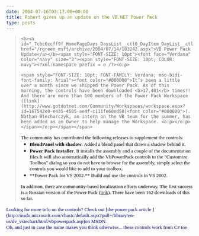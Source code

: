 ```yaml
---
date: 2004-07-16T03:17:00+00:00
title: Robert gives up an update on the VB.NET Power Pack
type: posts
---
```



<p dir="ltr">
  <span style="FONT-SIZE: 10pt; COLOR: navy; FONT-FAMILY: Verdana; mso-bidi-font-family: Arial"></span>


<blockquote dir="ltr" style="MARGIN-RIGHT: 0px">

    <b><a id="_7cbc6ccff9f_HomePageDays_DaysList__ctl0_DayItem_DayList__ctl1_TitleUrl" href="/rgreen_msft/archive/2004/07/14/183242.aspx">VB Power Pack Update</a></b><span style="FONT-SIZE: 10pt"><font face="Verdana" color="navy" size="3"><span style="FONT-SIZE: 10pt; COLOR: navy"><?xml:namespace prefix = o /?><o:p>

    <span style="FONT-SIZE: 10pt; FONT-FAMILY: Verdana; mso-bidi-font-family: Arial"><font color="#000000">It’s been a little over a month since we shipped the Power Pack. As of this morning, the controls have been downloaded <b>17,401</b> times!! And there are more than 100 members of the Power Pack Workspace ([link](http://www.gotdotnet.com/Community/Workspaces/workspace.aspx?id=167542e0-e435-4585-ae4f-c111fe60ed58)<font color="#000000">). Nathan Blecharczyk, an intern on the VB team for the summer, has been added as an Owner to help manage the Workspace. <o:p></o:p></span></o:p></span></span>


  <p class="MsoNormal" style="MARGIN: 0in 0in 0pt">
    <span style="FONT-SIZE: 10pt; FONT-FAMILY: Verdana; mso-bidi-font-family: Arial"><o:p><font color="#000000"> </o:p></span>


  <p class="MsoNormal" style="MARGIN: 0in 0in 0pt">
    <span style="FONT-SIZE: 10pt; FONT-FAMILY: Verdana; mso-bidi-font-family: Arial"><font color="#000000">The community has contributed the following releases to supplement the controls:<o:p></o:p></span>


  <ul style="MARGIN-TOP: 0in" type="disc">
    <li class="MsoNormal" style="MARGIN: 0in 0in 0pt; mso-list: l0 level1 lfo1; tab-stops: list .5in">
      <font color="#000000"><b><span style="FONT-SIZE: 10pt; FONT-FAMILY: Verdana; mso-bidi-font-family: Arial">BlendPanel with shadow</span></b><span style="FONT-SIZE: 10pt; FONT-FAMILY: Verdana; mso-bidi-font-family: Arial">. Added a blend panel that draws a shadow behind it.</span><font size="3"><span style="FONT-FAMILY: Verdana; mso-bidi-font-family: Arial; mso-bidi-font-size: 11.0pt"> </span><span style="FONT-SIZE: 10pt; FONT-FAMILY: Verdana; mso-bidi-font-family: Arial"><o:p></o:p></span> <li class="MsoNormal" style="MARGIN: 0in 0in 0pt; mso-list: l0 level1 lfo1; tab-stops: list .5in">
        <font color="#000000"><b><span style="FONT-SIZE: 10pt; FONT-FAMILY: Verdana; mso-bidi-font-family: Arial">Power Pack Installer</span></b><span style="FONT-SIZE: 10pt; FONT-FAMILY: Verdana; mso-bidi-font-family: Arial">. It installs the assembly and a couple of the documentation files.It will also automatically add the VbPowerPack controls to the "Customize Toolbox" dialog so you do not have to browse for the assembly, simply select the controls you would like to add to your toolbox.</span><font size="3"><span style="FONT-FAMILY: Verdana; mso-bidi-font-family: Arial; mso-bidi-font-size: 11.0pt"> </span><span style="FONT-SIZE: 10pt; FONT-FAMILY: Verdana; mso-bidi-font-family: Arial"><o:p></o:p></span> <li class="MsoNormal" style="MARGIN: 0in 0in 0pt; mso-list: l0 level1 lfo1; tab-stops: list .5in">
          <font color="#000000"><span style="FONT-SIZE: 10pt; FONT-FAMILY: Verdana; mso-bidi-font-family: Arial">**Power Pack for VS 2002.** Build and use the controls in VS 2002.</span><font size="3"><span style="FONT-FAMILY: Verdana; mso-bidi-font-family: Arial; mso-bidi-font-size: 11.0pt"> </span><span style="FONT-SIZE: 10pt; FONT-FAMILY: Verdana; mso-bidi-font-family: Arial"><o:p></o:p></span>
        </li>
      </li>
    </li>
  </ul>

  <p class="MsoNormal" style="MARGIN: 0in 0in 0pt">
    <span style="FONT-SIZE: 10pt; FONT-FAMILY: Verdana; mso-bidi-font-family: Arial"><font color="#000000">In addition, there are community-based localization efforts underway. The first success is a Russian version of the Power Pack (<span style="COLOR: navy"><a title="http://www.gotdotnet.com/Community/Workspaces/workspace.aspx?id=ddd39346-8c09-4999-af50-2ff4334d9bb1" href="http://www.gotdotnet.com/Community/Workspaces/workspace.aspx?id=ddd39346-8c09-4999-af50-2ff4334d9bb1"><span style="mso-bidi-font-size: 12.0pt">link</span></a></span><font color="#000000">). There have been 162 downloads of this so far.<span style="COLOR: navy"> <o:p></o:p></span></span>


  <p class="MsoNormal" style="MARGIN: 0in 0in 0pt">
    <span style="FONT-SIZE: 10pt; COLOR: navy; FONT-FAMILY: Verdana; mso-bidi-font-family: Arial"><o:p> </o:p></span>

</blockquote>

<p class="MsoNormal" dir="ltr" style="MARGIN: 0in 0in 0pt">
  <span style="FONT-SIZE: 10pt; COLOR: navy; FONT-FAMILY: Verdana; mso-bidi-font-family: Arial"><o:p>Looking for more info on the controls? Check out [the power pack article ](http://msdn.microsoft.com/vbasic/default.aspx?pull=/library/en-us/dv_vstechart/html/vbpowerpack.asp)on MSDN.</o:p></span>


<p class="MsoNormal" dir="ltr" style="MARGIN: 0in 0in 0pt">
  <span style="FONT-SIZE: 10pt; COLOR: navy; FONT-FAMILY: Verdana; mso-bidi-font-family: Arial"><o:p></o:p></span>


<p class="MsoNormal" dir="ltr" style="MARGIN: 0in 0in 0pt">
  <span style="FONT-SIZE: 10pt; COLOR: navy; FONT-FAMILY: Verdana; mso-bidi-font-family: Arial"><o:p>Oh, and just in case the name makes you think otherwise... these controls work from C# too 🙂</o:p></span>


<p class="MsoNormal" dir="ltr" style="MARGIN: 0in 0in 0pt">
  <span style="FONT-SIZE: 10pt; COLOR: navy; FONT-FAMILY: Verdana; mso-bidi-font-family: Arial"><o:p></o:p></span>
